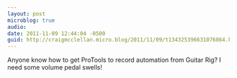 ```yaml
---
layout: post
microblog: true
audio: 
date: 2011-11-09 12:44:04 -0500
guid: http://craigmcclellan.micro.blog/2011/11/09/t134325396631076864.html
---
```

Anyone know how to get ProTools to record automation from Guitar Rig? I need some volume pedal swells!
